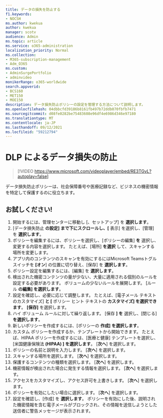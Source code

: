```yaml
---
title: データの損失を防止する
f1.keywords:
- NOCSH
ms.author: kwekua
author: kwekua
manager: scotv
audience: Admin
ms.topic: article
ms.service: o365-administration
localization_priority: Normal
ms.collection:
- M365-subscription-management
- Adm_O365
ms.custom:
- AdminSurgePortfolio
- adminvideo
monikerRange: o365-worldwide
search.appverid:
- BCS160
- MET150
- MOE150
description: データ損失防止ポリシーの設定を管理する方法について説明します。
ms.openlocfilehash: 04dbbcfd39186b8161fb497b72ddb070fbfb7471
ms.sourcegitcommit: d08fe0282be75483608e96df4e6986d346e97180
ms.translationtype: MT
ms.contentlocale: ja-JP
ms.lasthandoff: 09/12/2021
ms.locfileid: "59212794"
---
```

# <a name="prevent-data-loss-with-dlp"></a>DLP によるデータ損失の防止

> [!VIDEO https://www.microsoft.com/videoplayer/embed/RE3TGvL?autoplay=false]

データ損失防止ポリシーは、社会保障番号や医療記録など、ビジネスの機密情報を特定して保護するのに役立ちます。 

## <a name="try-it"></a>お試しください!

1. 開始するには、管理センターに移動し [、[](https://admin.microsoft.com)セットアップ] を **選択します**。
1. [データ損失防止 **の設定] まで下にスクロールし、[** 表示] を選択し、[管理] を **選択します**。 
1. ポリシーを編集するには、ポリシーを選択し、[ポリシーの編集] **を** 選択し、変更する内容を選択します。 たとえば、[場所] **を選択** して、スキャンする場所を変更します。
1. アプリ内のコンテンツのスキャンを有効にするにはMicrosoft Teamsトグル スイッチを **[オン**] の位置に切り替え、[保存] を **選択します**。
1. ポリシー設定を編集するには、[編集] を **選択します**。
1. 検出された機密コンテンツの量が少ない、大量に適用される個別のルールを設定する必要があります。 ボリュームの少ないルールを展開します。 [ルール **の編集] を選択します**。
1. 設定を確認し、必要に応じて調整します。 たとえば、[電子メール テキストのカスタマイズ] **と [** ポリシー ヒント テキストの **カスタマイズ] を選択できます**。 **[保存]** を選択します。
1. ハイ ボリューム ルールに対して繰り返します。 [保存 **] を** 選択し、[閉じる] **を選択します**。
1. 新しいポリシーを作成するには、[ポリシーの **作成] を選択します**。
1. カスタム ポリシーを作成するか、テンプレートから開始できます。 たとえば、HIPAA ポリシーを作成するには、[医療と健康] テンプレートを選択し、[米国健康保険法 **(HIPAA) ] を選択します**。 [**次へ**] を選択します。
1. ポリシーの名前と説明を入力します。 [**次へ**] を選択します。
1. スキャンする場所を選択します。 [**次へ**] を選択します。
1. 保護するコンテンツの種類を選択します。 [**次へ**] を選択します。
1. 機密情報が検出された場合に発生する情報を選択します。 [**次へ**] を選択します。
1. アクセスをカスタマイズし、アクセス許可を上書きします。 [**次へ**] を選択します。
1. ポリシーを有効にしたい場合に選択します。 [**次へ**] を選択します。
1. 設定を確認し、[作成] を **選択します**。 ポリシーを有効にした後、説明された機密情報を含む電子メールがブロックされ、その情報を送信しようとした送信者に警告メッセージが表示されます。